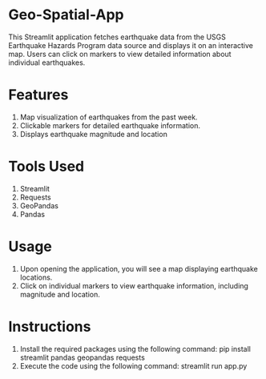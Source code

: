 # Geo-Spatial-App
This Streamlit application fetches earthquake data from the USGS Earthquake Hazards Program data source and displays it on an interactive map. Users can click on markers to view detailed information about individual earthquakes.
# Features
1. Map visualization of earthquakes from the past week.
2. Clickable markers for detailed earthquake information.
3. Displays earthquake magnitude and location
# Tools Used
1. Streamlit
2. Requests
3. GeoPandas
4. Pandas
# Usage
1. Upon opening the application, you will see a map displaying earthquake locations.
2. Click on individual markers to view earthquake information, including magnitude and location.

# Instructions
1. Install the required packages using the following command: pip install streamlit pandas geopandas requests
2. Execute the code using the following command: streamlit run app.py

